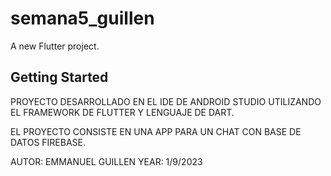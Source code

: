# semana5_guillen

A new Flutter project.

## Getting Started

PROYECTO DESARROLLADO EN EL IDE DE ANDROID STUDIO 
UTILIZANDO EL FRAMEWORK DE FLUTTER Y LENGUAJE DE DART.

EL PROYECTO CONSISTE EN UNA APP PARA UN CHAT CON BASE 
DE DATOS FIREBASE.

AUTOR: EMMANUEL GUILLEN
YEAR: 1/9/2023
